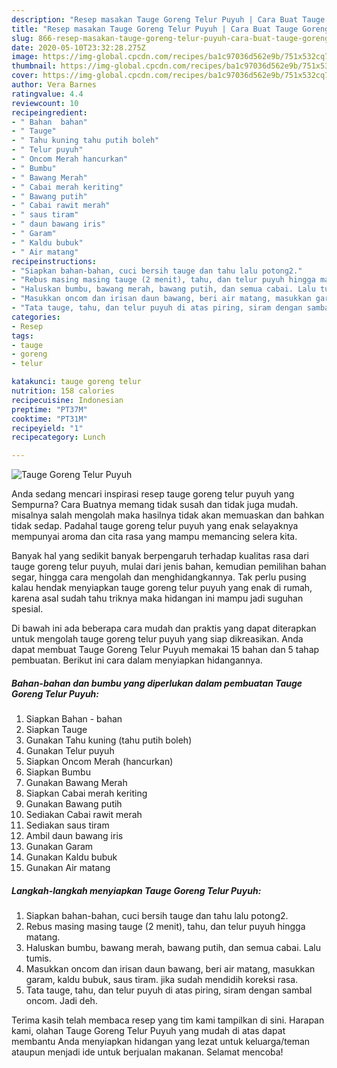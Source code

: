 ```yaml
---
description: "Resep masakan Tauge Goreng Telur Puyuh | Cara Buat Tauge Goreng Telur Puyuh Yang Mudah Dan Praktis"
title: "Resep masakan Tauge Goreng Telur Puyuh | Cara Buat Tauge Goreng Telur Puyuh Yang Mudah Dan Praktis"
slug: 866-resep-masakan-tauge-goreng-telur-puyuh-cara-buat-tauge-goreng-telur-puyuh-yang-mudah-dan-praktis
date: 2020-05-10T23:32:28.275Z
image: https://img-global.cpcdn.com/recipes/ba1c97036d562e9b/751x532cq70/tauge-goreng-telur-puyuh-foto-resep-utama.jpg
thumbnail: https://img-global.cpcdn.com/recipes/ba1c97036d562e9b/751x532cq70/tauge-goreng-telur-puyuh-foto-resep-utama.jpg
cover: https://img-global.cpcdn.com/recipes/ba1c97036d562e9b/751x532cq70/tauge-goreng-telur-puyuh-foto-resep-utama.jpg
author: Vera Barnes
ratingvalue: 4.4
reviewcount: 10
recipeingredient:
- " Bahan  bahan"
- " Tauge"
- " Tahu kuning tahu putih boleh"
- " Telur puyuh"
- " Oncom Merah hancurkan"
- " Bumbu"
- " Bawang Merah"
- " Cabai merah keriting"
- " Bawang putih"
- " Cabai rawit merah"
- " saus tiram"
- " daun bawang iris"
- " Garam"
- " Kaldu bubuk"
- " Air matang"
recipeinstructions:
- "Siapkan bahan-bahan, cuci bersih tauge dan tahu lalu potong2."
- "Rebus masing masing tauge (2 menit), tahu, dan telur puyuh hingga matang."
- "Haluskan bumbu, bawang merah, bawang putih, dan semua cabai. Lalu tumis."
- "Masukkan oncom dan irisan daun bawang, beri air matang, masukkan garam, kaldu bubuk, saus tiram. jika sudah mendidih koreksi rasa."
- "Tata tauge, tahu, dan telur puyuh di atas piring, siram dengan sambal oncom. Jadi deh."
categories:
- Resep
tags:
- tauge
- goreng
- telur

katakunci: tauge goreng telur 
nutrition: 158 calories
recipecuisine: Indonesian
preptime: "PT37M"
cooktime: "PT31M"
recipeyield: "1"
recipecategory: Lunch

---
```



![Tauge Goreng Telur Puyuh](https://img-global.cpcdn.com/recipes/ba1c97036d562e9b/751x532cq70/tauge-goreng-telur-puyuh-foto-resep-utama.jpg)

Anda sedang mencari inspirasi resep tauge goreng telur puyuh yang Sempurna? Cara Buatnya memang tidak susah dan tidak juga mudah. misalnya salah mengolah maka hasilnya tidak akan memuaskan dan bahkan tidak sedap. Padahal tauge goreng telur puyuh yang enak selayaknya mempunyai aroma dan cita rasa yang mampu memancing selera kita.

Banyak hal yang sedikit banyak berpengaruh terhadap kualitas rasa dari tauge goreng telur puyuh, mulai dari jenis bahan, kemudian pemilihan bahan segar, hingga cara mengolah dan menghidangkannya. Tak perlu pusing kalau hendak menyiapkan tauge goreng telur puyuh yang enak di rumah, karena asal sudah tahu triknya maka hidangan ini mampu jadi suguhan spesial.




Di bawah ini ada beberapa cara mudah dan praktis yang dapat diterapkan untuk mengolah tauge goreng telur puyuh yang siap dikreasikan. Anda dapat membuat Tauge Goreng Telur Puyuh memakai 15 bahan dan 5 tahap pembuatan. Berikut ini cara dalam menyiapkan hidangannya.

<!--inarticleads1-->

##### Bahan-bahan dan bumbu yang diperlukan dalam pembuatan Tauge Goreng Telur Puyuh:

1. Siapkan  Bahan - bahan
1. Siapkan  Tauge
1. Gunakan  Tahu kuning (tahu putih boleh)
1. Gunakan  Telur puyuh
1. Siapkan  Oncom Merah (hancurkan)
1. Siapkan  Bumbu
1. Gunakan  Bawang Merah
1. Siapkan  Cabai merah keriting
1. Gunakan  Bawang putih
1. Sediakan  Cabai rawit merah
1. Sediakan  saus tiram
1. Ambil  daun bawang iris
1. Gunakan  Garam
1. Gunakan  Kaldu bubuk
1. Gunakan  Air matang




<!--inarticleads2-->

##### Langkah-langkah menyiapkan Tauge Goreng Telur Puyuh:

1. Siapkan bahan-bahan, cuci bersih tauge dan tahu lalu potong2.
1. Rebus masing masing tauge (2 menit), tahu, dan telur puyuh hingga matang.
1. Haluskan bumbu, bawang merah, bawang putih, dan semua cabai. Lalu tumis.
1. Masukkan oncom dan irisan daun bawang, beri air matang, masukkan garam, kaldu bubuk, saus tiram. jika sudah mendidih koreksi rasa.
1. Tata tauge, tahu, dan telur puyuh di atas piring, siram dengan sambal oncom. Jadi deh.




Terima kasih telah membaca resep yang tim kami tampilkan di sini. Harapan kami, olahan Tauge Goreng Telur Puyuh yang mudah di atas dapat membantu Anda menyiapkan hidangan yang lezat untuk keluarga/teman ataupun menjadi ide untuk berjualan makanan. Selamat mencoba!
